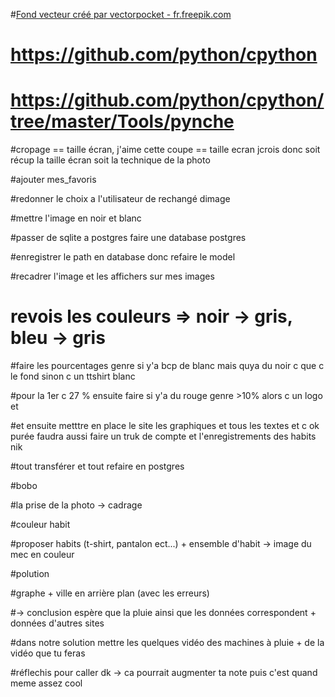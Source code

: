 
#<a href="https://fr.freepik.com/photos-vecteurs-libre/fond">Fond vecteur créé par vectorpocket - fr.freepik.com</a>

# https://github.com/python/cpython

# https://github.com/python/cpython/tree/master/Tools/pynche


#cropage == taille écran, j'aime cette coupe == taille ecran jcrois donc soit récup la taille écran soit la technique de la photo

#ajouter mes_favoris

#redonner le choix a l'utilisateur de rechangé dimage

#mettre l'image en noir et blanc











#passer de sqlite a postgres faire une database postgres

#enregistrer le path en database donc refaire le model

#recadrer l'image et les affichers sur mes images









# revois les couleurs => noir -> gris, bleu -> gris


#faire les pourcentages genre si y'a bcp de blanc mais quya du noir c que c le fond sinon c un ttshirt blanc

#pour la 1er c 27 % ensuite faire si y'a du rouge genre >10% alors c un logo et 

#et ensuite metttre en place le site les graphiques et tous les textes et c ok purée faudra aussi faire un truk de compte et l'enregistrements des habits nik



#tout transférer et tout refaire en postgres


#bobo


#la prise de la photo -> cadrage

#couleur habit

#proposer habits (t-shirt, pantalon ect...) + ensemble d'habit -> image du mec en couleur



#polution

#graphe + ville en arrière plan (avec les erreurs) 

  #-> conclusion espère que la pluie ainsi que les données correspondent + données d'autres sites
  
#dans notre solution mettre les quelques vidéo des machines à pluie + de la vidéo que tu feras


#réflechis pour caller dk -> ca pourrait augmenter ta note puis c'est quand meme assez cool
